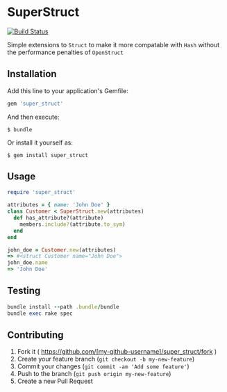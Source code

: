 # SuperStruct

[![Build Status](https://travis-ci.org/bramswenson/super_struct.svg?branch=master)](https://travis-ci.org/bramswenson/super_struct)

Simple extensions to `Struct` to make it more compatable with `Hash` without the performance penalties of `OpenStruct`

## Installation

Add this line to your application's Gemfile:

```ruby
gem 'super_struct'
```

And then execute:

    $ bundle

Or install it yourself as:

    $ gem install super_struct

## Usage

```ruby
require 'super_struct'

attributes = { name: 'John Doe' }
class Customer < SuperStruct.new(attributes)
  def has_attribute?(attribute)
    members.include?(attribute.to_sym)
  end
end

john_doe = Customer.new(attributes)
=> #<struct Customer name="John Doe">
john_doe.name
=> 'John Doe'
```

## Testing

```ruby
bundle install --path .bundle/bundle
bundle exec rake spec
```

## Contributing

1. Fork it ( https://github.com/[my-github-username]/super_struct/fork )
2. Create your feature branch (`git checkout -b my-new-feature`)
3. Commit your changes (`git commit -am 'Add some feature'`)
4. Push to the branch (`git push origin my-new-feature`)
5. Create a new Pull Request
